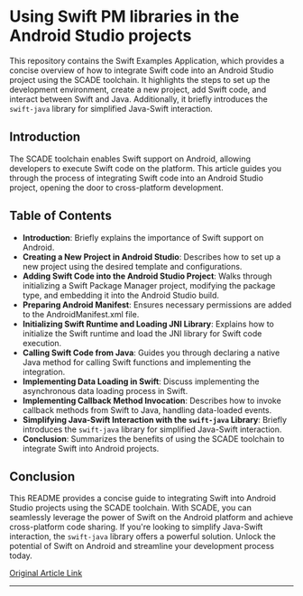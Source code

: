 # Using Swift PM libraries in the Android Studio projects

This repository contains the Swift Examples Application, which provides a concise overview of how to integrate Swift code into an Android Studio project using the SCADE toolchain. It highlights the steps to set up the development environment, create a new project, add Swift code, and interact between Swift and Java. Additionally, it briefly introduces the `swift-java` library for simplified Java-Swift interaction.

## Introduction

The SCADE toolchain enables Swift support on Android, allowing developers to execute Swift code on the platform. This article guides you through the process of integrating Swift code into an Android Studio project, opening the door to cross-platform development.

## Table of Contents

- **Introduction**: Briefly explains the importance of Swift support on Android.
- **Creating a New Project in Android Studio**: Describes how to set up a new project using the desired template and configurations.
- **Adding Swift Code into the Android Studio Project**: Walks through initializing a Swift Package Manager project, modifying the package type, and embedding it into the Android Studio build.
- **Preparing Android Manifest**: Ensures necessary permissions are added to the AndroidManifest.xml file.
- **Initializing Swift Runtime and Loading JNI Library**: Explains how to initialize the Swift runtime and load the JNI library for Swift code execution.
- **Calling Swift Code from Java**: Guides you through declaring a native Java method for calling Swift functions and implementing the integration.
- **Implementing Data Loading in Swift**: Discuss implementing the asynchronous data loading process in Swift.
- **Implementing Callback Method Invocation**: Describes how to invoke callback methods from Swift to Java, handling data-loaded events.
- **Simplifying Java-Swift Interaction with the `swift-java` Library**: Briefly introduces the `swift-java` library for simplified Java-Swift interaction.
- **Conclusion**: Summarizes the benefits of using the SCADE toolchain to integrate Swift into Android projects.

## Conclusion

This README provides a concise guide to integrating Swift into Android Studio projects using the SCADE toolchain. With SCADE, you can seamlessly leverage the power of Swift on the Android platform and achieve cross-platform code sharing. If you're looking to simplify Java-Swift interaction, the `swift-java` library offers a powerful solution. Unlock the potential of Swift on Android and streamline your development process today.

[Original Article Link](https://medium.com/@SCADE/using-swift-pm-libraries-in-the-android-studio-projects-7cef47c300bf)

---

